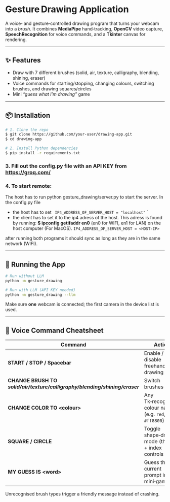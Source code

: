 # Gesture Drawing Application

A voice‑ and gesture‑controlled drawing program that turns your webcam into a *brush*.
It combines **MediaPipe** hand‑tracking, **OpenCV** video capture, **SpeechRecognition** for
voice commands, and a **Tkinter** canvas for rendering.

---

## ✨ Features

* Draw with 7 different brushes (solid, air, texture, calligraphy, blending, shining, eraser)
* Voice commands for starting/stopping, changing colours, switching brushes, and drawing
  squares/circles
* Mini *“guess what I’m drawing”* game

---

## 📦 Installation

```bash
# 1. Clone the repo
$ git clone https://github.com/your‑user/drawing‑app.git
$ cd drawing‑app

# 2. Install Python dependencies
$ pip install -r requirements.txt
```

### 3. Fill out the config.py file with an API KEY from https://groq.com/ 

### 4. To start remote:
  The host has to run python gesture_drawing/server.py to start the server.
  In the config.py file 
  * the host has to set ` IP4_ADDRESS_OF_SERVER_HOST = "localhost"` `
  * the client has to set it to the ip4 adress of the host. This adress is found by running: **$ ipconfig getifaddr en0** (en0 for WIFI, en1 for LAN) on the host computer (For MacOS). `IP4_ADDRESS_OF_SERVER_HOST = <HOST-IP> `

  after running both programs it should sync as long as they are in the same network (WIFI).

---

## 🚀 Running the App

```bash
# Run without LLM
python -m gesture_drawing

# Run with LLM (API KEY needed)
python -m gesture_drawing --llm

```

Make sure **one** webcam is connected; the first camera in the device list is used.

---

## 🎤 Voice Command Cheatsheet

| Command                                                                     | Action                                                  |
| --------------------------------------------------------------------------- | ------------------------------------------------------- |
| **START / STOP / Spacebar**                                                            | Enable / disable freehand drawing                       |
| **CHANGE BRUSH TO *solid/air/texture/calligraphy/blending/shining/eraser*** | Switch brushes                                          |
| **CHANGE COLOR TO \<colour>**                                               | Any Tk‑recognised colour name (e.g. `red`, `#ff8800`)   |
| **SQUARE / CIRCLE**                                                         | Toggle shape‑drawing mode (thumb + index controls size) |
| **MY GUESS IS \<word>**                                                     | Guess the current prompt in the mini‑game               |

Unrecognised brush types trigger a friendly message instead of crashing.